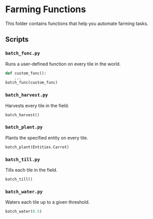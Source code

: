 # Farming Functions

This folder contains functions that help you automate farming tasks.

## Scripts

### `batch_func.py`
Runs a user-defined function on every tile in the world.
```python
def custom_func():
	...
batch_func(custom_func)
```

### `batch_harvest.py`
Harvests every tile in the field.
```python
batch_harvest()
```

### `batch_plant.py`
Plants the specified entity on every tile.
```python
batch_plant(Entities.Carrot)
```

### `batch_till.py`
Tills each tile in the field.
```python
batch_till()
```

### `batch_water.py`
Waters each tile up to a given threshold.
```python
batch_water(0.5)
```
